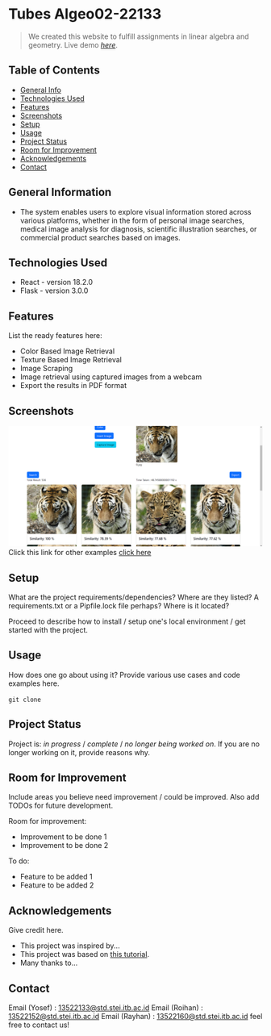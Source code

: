 # Tubes Algeo02-22133
> We created this website to fulfill assignments in linear algebra and geometry.
> Live demo [_here_](https://www.example.com). <!-- If you have the project hosted somewhere, include the link here. -->

## Table of Contents
* [General Info](#general-information)
* [Technologies Used](#technologies-used)
* [Features](#features)
* [Screenshots](#screenshots)
* [Setup](#setup)
* [Usage](#usage)
* [Project Status](#project-status)
* [Room for Improvement](#room-for-improvement)
* [Acknowledgements](#acknowledgements)
* [Contact](#contact)
<!-- * [License](#license) -->


## General Information
- The system enables users to explore visual information stored across various platforms, whether in the form of personal image searches, medical image analysis for diagnosis, scientific illustration searches,   or commercial product searches based on images.


## Technologies Used
- React - version 18.2.0
- Flask - version 3.0.0


## Features
List the ready features here:
- Color Based Image Retrieval
- Texture Based Image Retrieval
- Image Scraping
- Image retrieval using captured images from a webcam
- Export the results in PDF format


## Screenshots
![Example screenshot](./img/color4738img.png)
Click this link for other examples [click here](./img)


## Setup
What are the project requirements/dependencies? Where are they listed? A requirements.txt or a Pipfile.lock file perhaps? Where is it located?

Proceed to describe how to install / setup one's local environment / get started with the project.


## Usage
How does one go about using it?
Provide various use cases and code examples here.

`git clone `


## Project Status
Project is: _in progress_ / _complete_ / _no longer being worked on_. If you are no longer working on it, provide reasons why.


## Room for Improvement
Include areas you believe need improvement / could be improved. Also add TODOs for future development.

Room for improvement:
- Improvement to be done 1
- Improvement to be done 2

To do:
- Feature to be added 1
- Feature to be added 2


## Acknowledgements
Give credit here.
- This project was inspired by...
- This project was based on [this tutorial](https://www.example.com).
- Many thanks to...


## Contact
Email (Yosef) : 13522133@std.stei.itb.ac.id
Email (Roihan) : 13522152@std.stei.itb.ac.id
Email (Rayhan) : 13522160@std.stei.itb.ac.id
feel free to contact us!


<!-- Optional -->
<!-- ## License -->
<!-- This project is open source and available under the [... License](). -->

<!-- You don't have to include all sections - just the one's relevant to your project -->
